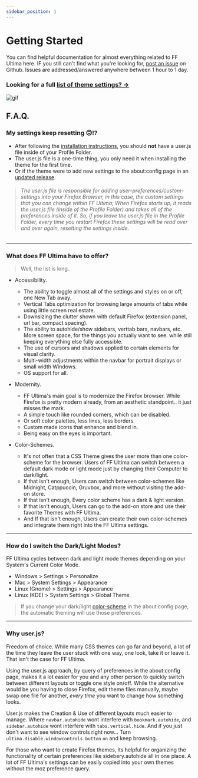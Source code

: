 ```yaml
---
sidebar_position: 1
---
```


# Getting Started

You can find helpful documentation for almost everything related to FF Ultima here. IF you still can't find what you're looking for, [post an issue](https://github.com/soulhotel/FF-ULTIMA/issues?q=is%3Aissue) on Github. Issues are addressed/answered anywhere between 1 hour to 1 day.

### Looking for a full [list of theme settings? ->](./category/settings)

![gif](https://github.com/user-attachments/assets/dc1882e6-6543-41bd-aff7-ded2b96ffb97)

## F.A.Q.

### My settings keep resetting 🙃!?

- After following the [installation instructions](https://github.com/soulhotel/FF-ULTIMA#installation), you should **not** have a user.js file inside of your Profile Folder.
- The user.js file is a one-time thing, you only need it when installing the theme for the first time.
- Or if the theme were to add new settings to the about:config page in an [updated release](https://github.com/soulhotel/FF-ULTIMA/wiki/How-to-Update-the-Theme).

> ###### *The user.js file is responsible for adding user-preferences/custom-settings into your Firefox Browser, in this case, the custom settings that you can change within FF Ultima; When Firefox starts up, it reads the user.js file (inside of the Profile Folder) and takes all of the preferences inside of it. So, if you leave the user.js file in the Profile Folder, every time you restart Firefox these settings will be read over and over again, resetting the settings inside.*

---

### What does FF Ultima have to offer?

> Well, the list is long..

- Accessibility.
  - The ability to toggle almost all of the settings and styles on or off, one New Tab away.
  - Vertical Tabs optimization for browsing large amounts of tabs while using little screen real estate.
  - Downsizing the clutter shown with default Firefox (extension panel, url bar, compact spacing).
  - The ability to autohide/show sidebars, verttab bars, navbars, etc. More screen space, for the things you actually want to see. while still keeping everything else fully accessible.
  - The use of cursors and shadows applied to certain elements for visual clarity.
  - Multi-width adjustments within the navbar for portrait displays or small width Windows.
  - OS support for all.

- Modernity.
  - FF Ultima's main goal is to modernize the Firefox browser. While Firefox is pretty modern already, from an aesthetic standpoint.. it just misses the mark.
  - A simple touch like rounded corners, which can be disabled.
  - Or soft color palettes, less lines, less borders.
  - Custom made icons that enhance and blend in.
  - Being easy on the eyes is important.

- Color-Schemes.
  - It's not often that a CSS Theme gives the user more than one color-scheme for the browser. Users of FF Ultima can switch between a default dark mode or light mode just by changing their Computer to dark/light.
  - If that isn't enough, Users can switch between color-schemes like Midnight, Catppuccin, Gruvbox, and more without visiting the add-on store.
  - If that isn't enough, Every color scheme has a dark & light version.
  - If that isn't enough, Users can go to the add-on store and use their favorite Themes with FF Ultima.
  - And If that isn't enough, Users can create their own color-schemes and integrate them right into the FF Ultima settings.

---

### How do I switch the Dark/Light Modes?

FF Ultima cycles between dark and light mode themes depending on your System's Current Color Mode.
- Windows > Settings > Personalize
- Mac > System Settings > Appearance
- Linux (Gnome) > Settings > Appearance
- Linux (KDE) > System Settings > Global Theme
> If you change your dark/light [color-scheme](./category/color-schemes) in the about:config page, the automatic theming will use those preferences.

---

### Why user.js?

Freedom of choice. While many CSS themes can go far and beyond, a lot of the time they leave the user stuck with one way, one look, take it or leave it. That isn't the case for FF Ultima.

Using the user.js approach, by query of preferences in the about:config page, makes it a lot easier for you and any other person to quickly switch between different layouts or toggle one style on/off. While the alternative would be you having to close Firefox, edit theme files manually, maybe swap one file for another, *every time* you want to change how something looks.

User.js makes the Creation & Use of different layouts much easier to manage. Where `navbar.autohide` wont interfere with `bookmark.autohide`, and `sidebar.autohide` wont interfere with `tabs.vertical.hide`. And if you just don't want to see window controls right now... Turn `ultima.disable.windowcontrols.button` `on` and keep browsing.

For those who want to create Firefox themes, its helpful for organizing the functionality of certain preferences like sidebery.autohide all in one place. A lot of FF Ultima's settings can be easily copied into your own themes without the moz preference query.
